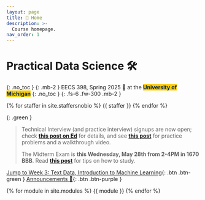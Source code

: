 ```yaml
---
layout: page
title: 🏡 Home
description: >-
  Course homepage.
nav_order: 1
---
```


# Practical Data Science 🛠️
{: .no_toc }
{: .mb-2 }
EECS 398, Spring 2025 🌸 at the <b><span style="background-color: #FFCB05; color: #00274C">University of Michigan</span></b>
{: .no_toc }
{: .fs-6 .fw-300 .mb-2 }

<!-- 4 credits • Open to all majors • ULCS for Computer Science majors, Advanced Technical Elective or Application Elective for Data Science majors, Flexible Technical Elective for Electrical Engineering majors -->

{% for staffer in site.staffersnobio %}
{{ staffer }}
{% endfor %}

{: .green }
> Technical Interview (and practice interview) signups are now open; check [**this post on Ed**](https://edstem.org/us/courses/78535/discussion/6710256) for details, and see [**this post**](https://edstem.org/us/courses/78535/discussion/6722090) for practice problems and a walkthrough video.
>
> The Midterm Exam is **this Wednesday, May 28th from 2-4PM in 1670 BBB**. Read [**this post**](https://edstem.org/us/courses/78535/discussion/6727704) for tips on how to study.

[Jump to Week 3: Text Data, Introduction to Machine Learning](#week-3-text-data-introduction-to-machine-learning){: .btn .btn-green } [Announcements 📣](https://edstem.org/us/courses/78535/discussion/6647877){: .btn .btn-purple }

{% for module in site.modules %}
{{ module }}
{% endfor %}
